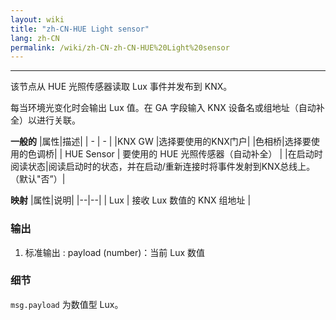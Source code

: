 ```yaml
---
layout: wiki
title: "zh-CN-HUE Light sensor"
lang: zh-CN
permalink: /wiki/zh-CN-zh-CN-HUE%20Light%20sensor
---
```

---

<p>该节点从 HUE 光照传感器读取 Lux 事件并发布到 KNX。</p>

每当环境光变化时会输出 Lux 值。在 GA 字段输入 KNX 设备名或组地址（自动补全）以进行关联。

**一般的**
|属性|描述|
| - | - |
|KNX GW |选择要使用的KNX门户|
|色相桥|选择要使用的色调桥|
| HUE Sensor | 要使用的 HUE 光照传感器（自动补全） |
|在启动时阅读状态|阅读启动时的状态，并在启动/重新连接时将事件发射到KNX总线上。（默认"否”）|

**映射**
|属性|说明|
|--|--|
| Lux | 接收 Lux 数值的 KNX 组地址 |

### 输出

1. 标准输出
: payload (number)：当前 Lux 数值

### 细节

`msg.payload` 为数值型 Lux。

